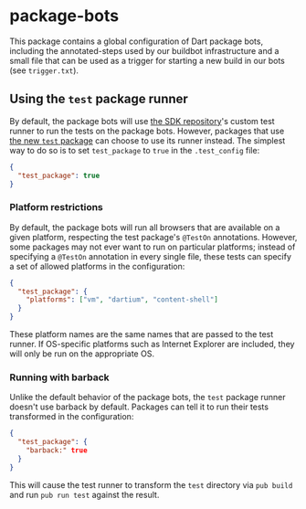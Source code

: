 package-bots
===================

This package contains a global configuration of Dart package bots, including the
annotated-steps used by our buildbot infrastructure and a small file that can be
used as a trigger for starting a new build in our bots (see `trigger.txt`).

## Using the `test` package runner

By default, the package bots will use [the SDK repository][sdk]'s custom test
runner to run the tests on the package bots. However, packages that use
[the new `test` package][test] can choose to use its runner instead. The
simplest way to do so is to set `test_package` to `true` in the `.test_config`
file:

```json
{
  "test_package": true
}
```

### Platform restrictions

By default, the package bots will run all browsers that are available on a given
platform, respecting the test package's `@TestOn` annotations. However, some
packages may not ever want to run on particular platforms; instead of specifying
a `@TestOn` annotation in every single file, these tests can specify a set of
allowed platforms in the configuration:

```json
{
  "test_package": {
    "platforms": ["vm", "dartium", "content-shell"]
  }
}
```

These platform names are the same names that are passed to the test runner. If
OS-specific platforms such as Internet Explorer are included, they will only be
run on the appropriate OS.

### Running with barback

Unlike the default behavior of the package bots, the `test` package runner
doesn't use barback by default. Packages can tell it to run their tests
transformed in the configuration:

```json
{
  "test_package": {
    "barback:" true
  }
}
```

This will cause the test runner to transform the `test` directory via `pub
build` and run `pub run test` against the result.

[sdk]: https://github.com/dart-lang/sdk
[test]: https://pub.dartlang.org/packages/test
